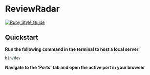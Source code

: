 # ReviewRadar
[![Ruby Style Guide](https://img.shields.io/badge/code_style-community-brightgreen.svg)](https://rubystyle.guide)

## Quickstart
**Run the following command in the terminal to host a local server**:
```ruby
bin/dev
```
**Navigate to the 'Ports' tab and open the active port in your browser**
